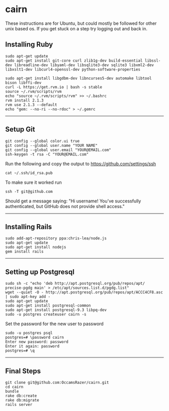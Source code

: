 cairn
=====
These instructions are for Ubuntu, but could mostly be followed for other unix based os. If you get stuck on a step try logging out and back in.

Installing Ruby
--
```
sudo apt-get update
sudo apt-get install git-core curl zlib1g-dev build-essential libssl-dev libreadline-dev libyaml-dev libsqlite3-dev sqlite3 libxml2-dev libxslt1-dev libcurl4-openssl-dev python-software-properties

sudo apt-get install libgdbm-dev libncurses5-dev automake libtool bison libffi-dev
curl -L https://get.rvm.io | bash -s stable
source ~/.rvm/scripts/rvm
echo "source ~/.rvm/scripts/rvm" >> ~/.bashrc
rvm install 2.1.3
rvm use 2.1.3 --default
echo "gem: --no-ri --no-rdoc" > ~/.gemrc
```
---
Setup Git
--
```
git config --global color.ui true
git config --global user.name "YOUR NAME"
git config --global user.email "YOUR@EMAIL.com"
ssh-keygen -t rsa -C "YOUR@EMAIL.com"
```
Run the following and copy the output to https://github.com/settings/ssh
```
cat ~/.ssh/id_rsa.pub
```
To make sure it worked run
```
ssh -T git@github.com
```
Should get a message saying: "Hi username! You've successfully authenticated, but GitHub does not provide shell access."

---
Installing Rails
--
```
sudo add-apt-repository ppa:chris-lea/node.js
sudo apt-get update
sudo apt-get install nodejs
gem install rails
```
---
Setting up Postgresql
--
```
sudo sh -c "echo 'deb http://apt.postgresql.org/pub/repos/apt/ precise-pgdg main' > /etc/apt/sources.list.d/pgdg.list"
wget --quiet -O - http://apt.postgresql.org/pub/repos/apt/ACCC4CF8.asc | sudo apt-key add -
sudo apt-get update
sudo apt-get install postgresql-common
sudo apt-get install postgresql-9.3 libpq-dev
sudo -u postgres createuser cairn -s
```
Set the password for the new user to password
```
sudo -u postgres psql
postgres=# \password cairn
Enter new password: password
Enter it again: password
postgres=# \q
```
---
Final Steps
--
```
git clone git@github.com:OccamsRazer/cairn.git
cd cairn
bundle
rake db:create
rake db:migrate
rails server
```
